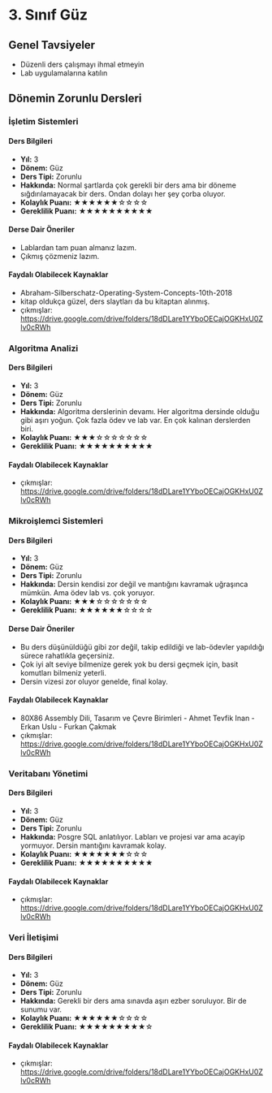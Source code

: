 # 3. Sınıf Güz

## Genel Tavsiyeler

- Düzenli ders çalışmayı ihmal etmeyin
- Lab uygulamalarına katılın
## Dönemin Zorunlu Dersleri


### İşletim Sistemleri

#### Ders Bilgileri

- **Yıl:** 3
- **Dönem:** Güz
- **Ders Tipi:** Zorunlu
- **Hakkında:** Normal şartlarda çok gerekli bir ders ama bir döneme sığdırılamayacak bir ders. Ondan dolayı her şey çorba oluyor.
- **Kolaylık Puanı:** ★★★★★★☆☆☆☆
- **Gereklilik Puanı:** ★★★★★★★★★★

#### Derse Dair Öneriler

- Lablardan tam puan almanız lazım.
- Çıkmış çözmeniz lazım.

#### Faydalı Olabilecek Kaynaklar

- Abraham-Silberschatz-Operating-System-Concepts-10th-2018
- kitap oldukça güzel, ders slaytları da bu kitaptan alınmış.
- çıkmışlar: https://drive.google.com/drive/folders/18dDLare1YYboOECajOGKHxU0Zlv0cRWh

### Algoritma Analizi

#### Ders Bilgileri

- **Yıl:** 3
- **Dönem:** Güz
- **Ders Tipi:** Zorunlu
- **Hakkında:** Algoritma derslerinin devamı. Her algoritma dersinde olduğu gibi aşırı yoğun. Çok fazla ödev ve lab var. En çok kalınan derslerden biri.
- **Kolaylık Puanı:** ★★★☆☆☆☆☆☆☆
- **Gereklilik Puanı:** ★★★★★★★★★★


#### Faydalı Olabilecek Kaynaklar

- çıkmışlar: https://drive.google.com/drive/folders/18dDLare1YYboOECajOGKHxU0Zlv0cRWh

### Mikroişlemci Sistemleri

#### Ders Bilgileri

- **Yıl:** 3
- **Dönem:** Güz
- **Ders Tipi:** Zorunlu
- **Hakkında:** Dersin kendisi zor değil ve mantığını kavramak uğraşınca mümkün. Ama ödev lab vs. çok yoruyor.
- **Kolaylık Puanı:** ★★★☆☆☆☆☆☆☆
- **Gereklilik Puanı:** ★★★★★★☆☆☆☆

#### Derse Dair Öneriler

- Bu ders düşünüldüğü gibi zor değil, takip edildiği ve lab-ödevler yapıldığı sürece rahatlıkla geçersiniz.
- Çok iyi alt seviye bilmenize gerek yok bu dersi geçmek için, basit komutları bilmeniz yeterli.
- Dersin vizesi zor oluyor genelde, final kolay.

#### Faydalı Olabilecek Kaynaklar

- 80X86 Assembly Dili, Tasarım ve Çevre Birimleri - Ahmet Tevfik Inan - Erkan Uslu - Furkan Çakmak
- çıkmışlar: https://drive.google.com/drive/folders/18dDLare1YYboOECajOGKHxU0Zlv0cRWh

### Veritabanı Yönetimi

#### Ders Bilgileri

- **Yıl:** 3
- **Dönem:** Güz
- **Ders Tipi:** Zorunlu
- **Hakkında:** Posgre SQL anlatılıyor. Labları ve projesi var ama acayip yormuyor. Dersin mantığını kavramak kolay.
- **Kolaylık Puanı:** ★★★★★★★☆☆☆
- **Gereklilik Puanı:** ★★★★★★★★★★


#### Faydalı Olabilecek Kaynaklar

- çıkmışlar: https://drive.google.com/drive/folders/18dDLare1YYboOECajOGKHxU0Zlv0cRWh

### Veri İletişimi

#### Ders Bilgileri

- **Yıl:** 3
- **Dönem:** Güz
- **Ders Tipi:** Zorunlu
- **Hakkında:** Gerekli bir ders ama sınavda aşırı ezber soruluyor. Bir de sunumu var.
- **Kolaylık Puanı:** ★★★★★★☆☆☆☆
- **Gereklilik Puanı:** ★★★★★★★★★☆


#### Faydalı Olabilecek Kaynaklar

- çıkmışlar: https://drive.google.com/drive/folders/18dDLare1YYboOECajOGKHxU0Zlv0cRWh
